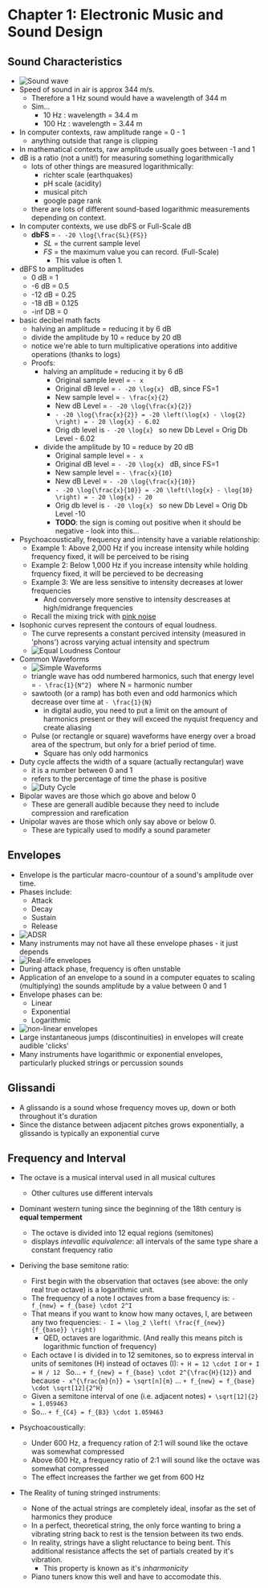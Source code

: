 Chapter 1: Electronic Music and Sound Design
=============

## Sound Characteristics

- ![Sound wave](/resources/images/music/molecules.png)
- Speed of sound in air is approx 344 m/s.
    - Therefore a 1 Hz sound would have a wavelength of 344 m
    - Sim...
        - 10 Hz : wavelength = 34.4 m
        - 100 Hz : wavelength = 3.44 m
- In computer contexts, raw amplitude range = 0 - 1
    - anything outside that range is clipping    
- In mathematical contexts, raw amplitude usually goes between -1 and 1
- dB is a ratio (not a unit!) for measuring something logarithmically
    - lots of other things are measured logarithmically:
        - richter scale (earthquakes)
        - pH scale (acidity)
        - musical pitch
        - google page rank        
    - there are lots of different sound-based logarithmic measurements depending on context.
- In computer contexts, we use dbFS or Full-Scale dB
    - **dbFS** = `- -20 \log{\frac{SL}{FS}} `
        - *SL* = the current sample level
        - *FS* = the maximum value you can record.  (Full-Scale)
            - This value is often 1.        
- dBFS to amplitudes
    - 0 dB = 1
    - -6 dB = 0.5 
    - -12 dB = 0.25
    - -18 dB = 0.125
    - -inf DB = 0    
- basic decibel math facts
    - halving an amplitude = reducing it by 6 dB    
    - divide the amplitude by 10 = reduce by 20 dB
    - notice we're able to turn multiplicative operations into additive operations (thanks to logs)
    - Proofs:
        - halving an amplitude = reducing it by 6 dB  
            - Original sample level = `- x`
            - Original dB level = `- -20 \log{x} ` dB, since FS=1
            - New sample level = `- \frac{x}{2} `
            - New dB Level = `- -20 \log{\frac{x}{2}} `
            - `- -20 \log{\frac{x}{2}} = -20 \left(\log{x} - \log{2} \right) = - 20 \log{x} - 6.02 `
            - Orig db level is `- -20 \log{x} `  so new Db Level = Orig Db Level - 6.02
        - divide the amplitude by 10 = reduce by 20 dB
            - Original sample level = `- x`
            - Original dB level = `- -20 \log{x} ` dB, since FS=1
            - New sample level = `- \frac{x}{10} `
            - New dB Level = `- -20 \log{\frac{x}{10}} `
            - `- -20 \log{\frac{x}{10}} = -20 \left(\log{x} - \log{10} \right) = - 20 \log{x} - 20 `
            - Orig db level is `- -20 \log{x} `  so new Db Level = Orig Db Level -10
            - **TODO**: the sign is coming out positive when it should be negative - look into this...
- Psychoacoustically, frequency and intensity have a variable relationship:
    - Example 1: Above 2,000 Hz if you increase intensity while holding frequency fixed, it will be perceived to be rising
    - Example 2: Below 1,000 Hz if you increase intensity while holding frquency fixed, it will be percieved to be decreasing
    - Example 3: We are less sensitive to intensity decreases at lower frequencies 
        - And conversely more senstive to intensity descreases at high/midrange frequencies
    - Recall the mixing trick with [pink noise](https://www.soundonsound.com/techniques/mixing-pink-noise-reference)
- Isophonic curves represent the contours of equal loudness.
    - The curve represents a constant percived intensity (measured in 'phons') across varying actual intensity and spectrum
    - ![Equal Loudness Contour](/resources/images/music/equal-loudness.png)
- Common Waveforms
    - ![Simple Waveforms](/resources/images/music/simplewaves.jpeg)
    - triangle wave has odd numbered harmonics, such that energy level =  `- \frac{1}{N^2} ` where N = harmonic number
    - sawtooth (or a ramp) has both even and odd harmonics which decrease over time at `- \frac{1}{N} `
        - in digital audio, you need to put a limit on the amount of harmonics present or they will exceed the nyquist frequency and create aliasing
    - Pulse (or rectangle or square) waveforms have energy over a broad area of the spectrum, but only for a brief period of time.
        - Square has only odd harmonics
- Duty cycle affects the width of a square (actually rectangular) wave
    - it is a number between 0 and 1
    - refers to the percentage of time the phase is positive
    - ![Duty Cycle](/resources/images/music/duty-cycle.JPG)
- Bipolar waves are those which go above and below 0
    - These are generall audible because they need to include compression and rarefication
- Unipolar waves are those which only say above or below 0.
    - These are typically used to modify a sound parameter

## Envelopes
- Envelope is the particular macro-countour of a sound's amplitude over time.
- Phases include:
    - Attack
    - Decay
    - Sustain
    - Release
- ![ADSR](/resources/images/music/note-adsr.gif)
- Many instruments may not have all these envelope phases - it just depends
- ![Real-life envelopes](/resources/images/music/Envelope.gif)
- During attack phase, frequency is often unstable
- Application of an envelope to a sound in a computer equates to scaling (multiplying) the sounds amplitude by a value between 0 and 1
- Envelope phases can be:
    - Linear
    - Exponential
    - Logarithmic
- ![non-linear envelopes](/resources/images/music/nord_shape.jpg)
- Large instantaneous jumps (discontinuities) in envelopes will create audible 'clicks'
- Many instruments have logarithmic or exponential envelopes, particularly plucked strings or percussion sounds

## Glissandi
- A glissando is a sound whose frequency moves up, down or both throughout it's duration
- Since the distance between adjacent pitches grows exponentially, a glissando is typically an exponential curve

## Frequency and Interval
- The octave is a musical interval used in all musical cultures
    - Other cultures use different intervals
- Dominant western tuning since the beginning of the 18th century is **equal temperment**   
    - The octave is divided into 12 equal regions (semitones)
    - displays *intevallic equivalence*: all intervals of the same type share a constant frequency ratio
- Deriving the base semitone ratio:
    - First begin with the observation that octaves (see above: the only real true octave) is a logarithmic unit.
    - The frequency of a note I octaves from a base frequency is: ```- f_{new} = f_{base} \cdot 2^I```
    - That means if you want to know how many octaves, I, are between any two frequencies: ```- I = \log_2 \left( \frac{f_{new}}{f_{base}} \right) ```
        - QED, octaves are logarithmic.  (And really this means pitch is logarithmic function of frequency)
    - Each octave I is divided in to 12 semitones, so to express interval in units of semitones (H) instead of octaves (I):
        ```+ H = 12 \cdot I```
        or
        ```+ I = H / 12 ```
        So...
        ```+ f_{new} = f_{base} \cdot 2^{\frac{H}{12}}```
        and because ```- x^{\frac{m}{n}} = \sqrt[n]{m}``` ...
         ```+ f_{new} = f_{base} \cdot \sqrt[12]{2^H}```
    - Given a semitone interval of one (i.e. adjacent notes)
        ```+ \sqrt[12]{2} = 1.059463```
    - So...
        ```+ f_{C4} = f_{B3} \cdot 1.059463```
        
- Psychoacoustically:
    - Under 600 Hz, a frequency ration of 2:1 will sound like the octave was somewhat compressed
    - Above 600 Hz, a frequency ratio of 2:1 will sound like the octave was somewhat compressed
    - The effect increases the farther we get from 600 Hz
- The Reality of tuning stringed instruments:
    - None of the actual strings are completely ideal, insofar as the set of harmonics they produce
    - In a perfect, theoretical string, the only force wanting to bring a vibrating string back to rest is the tension between its two ends.
    - In reality, strings have a slight reluctance to being bent.  This additional resistance affects the set of partials created by it's vibration.
        - This property is known as it's *inharmonicity*
    - Piano tuners know this well and have to accomodate this.
